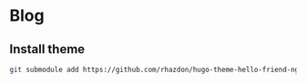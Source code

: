 # Blog

## Install theme

```bash
git submodule add https://github.com/rhazdon/hugo-theme-hello-friend-ng.git themes/hello-friend-ng
```
